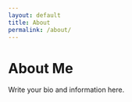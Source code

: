 ```yaml
---
layout: default
title: About
permalink: /about/
---
```


# About Me

Write your bio and information here.
